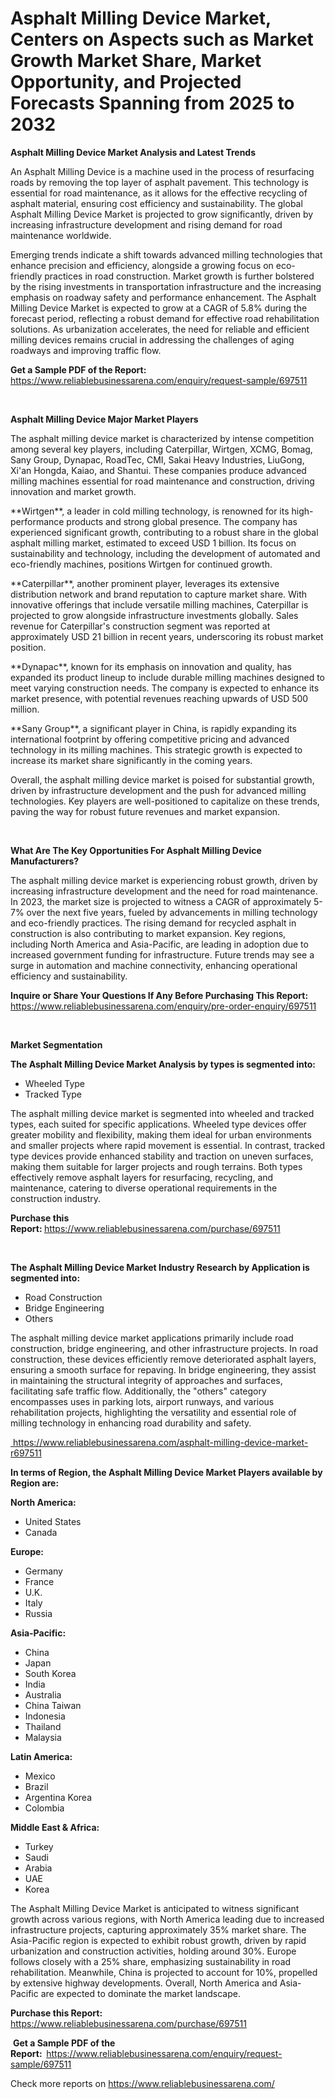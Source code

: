 <p><h1>Asphalt Milling Device Market, Centers on Aspects such as Market Growth Market Share, Market Opportunity, and Projected Forecasts Spanning from 2025 to 2032</h1></p><p><strong>Asphalt Milling Device Market Analysis and Latest Trends</strong></p>
<p><p>An Asphalt Milling Device is a machine used in the process of resurfacing roads by removing the top layer of asphalt pavement. This technology is essential for road maintenance, as it allows for the effective recycling of asphalt material, ensuring cost efficiency and sustainability. The global Asphalt Milling Device Market is projected to grow significantly, driven by increasing infrastructure development and rising demand for road maintenance worldwide. </p><p>Emerging trends indicate a shift towards advanced milling technologies that enhance precision and efficiency, alongside a growing focus on eco-friendly practices in road construction. Market growth is further bolstered by the rising investments in transportation infrastructure and the increasing emphasis on roadway safety and performance enhancement. The Asphalt Milling Device Market is expected to grow at a CAGR of 5.8% during the forecast period, reflecting a robust demand for effective road rehabilitation solutions. As urbanization accelerates, the need for reliable and efficient milling devices remains crucial in addressing the challenges of aging roadways and improving traffic flow.</p></p>
<p><strong>Get a Sample PDF of the Report:&nbsp;</strong> <a href="https://www.reliablebusinessarena.com/enquiry/request-sample/697511?utm_campaign=3531&utm_medium=2&utm_source=Github&utm_content=ia&utm_term=23032025&utm_id=asphalt-milling-device">https://www.reliablebusinessarena.com/enquiry/request-sample/697511</a></p>
<p>&nbsp;</p>
<p><strong>Asphalt Milling Device Major Market Players</strong></p>
<p><p>The asphalt milling device market is characterized by intense competition among several key players, including Caterpillar, Wirtgen, XCMG, Bomag, Sany Group, Dynapac, RoadTec, CMI, Sakai Heavy Industries, LiuGong, Xi'an Hongda, Kaiao, and Shantui. These companies produce advanced milling machines essential for road maintenance and construction, driving innovation and market growth.</p><p>**Wirtgen**, a leader in cold milling technology, is renowned for its high-performance products and strong global presence. The company has experienced significant growth, contributing to a robust share in the global asphalt milling market, estimated to exceed USD 1 billion. Its focus on sustainability and technology, including the development of automated and eco-friendly machines, positions Wirtgen for continued growth.</p><p>**Caterpillar**, another prominent player, leverages its extensive distribution network and brand reputation to capture market share. With innovative offerings that include versatile milling machines, Caterpillar is projected to grow alongside infrastructure investments globally. Sales revenue for Caterpillar's construction segment was reported at approximately USD 21 billion in recent years, underscoring its robust market position.</p><p>**Dynapac**, known for its emphasis on innovation and quality, has expanded its product lineup to include durable milling machines designed to meet varying construction needs. The company is expected to enhance its market presence, with potential revenues reaching upwards of USD 500 million.</p><p>**Sany Group**, a significant player in China, is rapidly expanding its international footprint by offering competitive pricing and advanced technology in its milling machines. This strategic growth is expected to increase its market share significantly in the coming years.</p><p>Overall, the asphalt milling device market is poised for substantial growth, driven by infrastructure development and the push for advanced milling technologies. Key players are well-positioned to capitalize on these trends, paving the way for robust future revenues and market expansion.</p></p>
<p>&nbsp;</p>
<p><strong>What Are The Key Opportunities For Asphalt Milling Device Manufacturers?</strong></p>
<p><p>The asphalt milling device market is experiencing robust growth, driven by increasing infrastructure development and the need for road maintenance. In 2023, the market size is projected to witness a CAGR of approximately 5-7% over the next five years, fueled by advancements in milling technology and eco-friendly practices. The rising demand for recycled asphalt in construction is also contributing to market expansion. Key regions, including North America and Asia-Pacific, are leading in adoption due to increased government funding for infrastructure. Future trends may see a surge in automation and machine connectivity, enhancing operational efficiency and sustainability.</p></p>
<p><strong>Inquire or Share Your Questions If Any Before Purchasing This Report:</strong> <a href="https://www.reliablebusinessarena.com/enquiry/pre-order-enquiry/697511?utm_campaign=3531&utm_medium=2&utm_source=Github&utm_content=ia&utm_term=23032025&utm_id=asphalt-milling-device">https://www.reliablebusinessarena.com/enquiry/pre-order-enquiry/697511</a></p>
<p>&nbsp;</p>
<p><strong>Market Segmentation</strong></p>
<p><strong>The Asphalt Milling Device Market Analysis by types is segmented into:</strong></p>
<p><ul><li>Wheeled Type</li><li>Tracked Type</li></ul></p>
<p><p>The asphalt milling device market is segmented into wheeled and tracked types, each suited for specific applications. Wheeled type devices offer greater mobility and flexibility, making them ideal for urban environments and smaller projects where rapid movement is essential. In contrast, tracked type devices provide enhanced stability and traction on uneven surfaces, making them suitable for larger projects and rough terrains. Both types effectively remove asphalt layers for resurfacing, recycling, and maintenance, catering to diverse operational requirements in the construction industry.</p></p>
<p><strong>Purchase this Report:&nbsp;</strong><a href="https://www.reliablebusinessarena.com/purchase/697511?utm_campaign=3531&utm_medium=2&utm_source=Github&utm_content=ia&utm_term=23032025&utm_id=asphalt-milling-device">https://www.reliablebusinessarena.com/purchase/697511</a></p>
<p>&nbsp;</p>
<p><strong>The Asphalt Milling Device Market Industry Research by Application is segmented into:</strong></p>
<p><ul><li>Road Construction</li><li>Bridge Engineering</li><li>Others</li></ul></p>
<p><p>The asphalt milling device market applications primarily include road construction, bridge engineering, and other infrastructure projects. In road construction, these devices efficiently remove deteriorated asphalt layers, ensuring a smooth surface for repaving. In bridge engineering, they assist in maintaining the structural integrity of approaches and surfaces, facilitating safe traffic flow. Additionally, the "others" category encompasses uses in parking lots, airport runways, and various rehabilitation projects, highlighting the versatility and essential role of milling technology in enhancing road durability and safety.</p></p>
<p><a href="https://www.reliablebusinessarena.com/asphalt-milling-device-market-r697511?utm_campaign=3531&utm_medium=2&utm_source=Github&utm_content=ia&utm_term=23032025&utm_id=asphalt-milling-device">&nbsp;https://www.reliablebusinessarena.com/asphalt-milling-device-market-r697511</a></p>
<p><strong>In terms of Region, the Asphalt Milling Device Market Players available by Region are:</strong></p>
<p>
    <p> <strong> North America: </strong>
        <ul>
            <li>United States</li>
            <li>Canada</li>
        </ul>
        </p> 
    <p> <strong> Europe: </strong>
        <ul>
            <li>Germany</li>
            <li>France</li>
            <li>U.K.</li>
            <li>Italy</li>
            <li>Russia</li>
        </ul>
        </p> 
    <p> <strong> Asia-Pacific: </strong>
        <ul>
            <li>China</li>
            <li>Japan</li>
            <li>South Korea</li>
            <li>India</li>
            <li>Australia</li>
            <li>China Taiwan</li>
            <li>Indonesia</li>
            <li>Thailand</li>
            <li>Malaysia</li>
        </ul>
        </p> 
    <p> <strong> Latin America: </strong>
        <ul>
            <li>Mexico</li>
            <li>Brazil</li>
            <li>Argentina Korea</li>
            <li>Colombia</li>
        </ul>
        </p> 
    <p> <strong> Middle East & Africa: </strong>
        <ul>
            <li>Turkey</li>
            <li>Saudi</li>
            <li>Arabia</li>
            <li>UAE</li>
            <li>Korea</li>
        </ul>
    </p>
    </p>
<p><p>The Asphalt Milling Device Market is anticipated to witness significant growth across various regions, with North America leading due to increased infrastructure projects, capturing approximately 35% market share. The Asia-Pacific region is expected to exhibit robust growth, driven by rapid urbanization and construction activities, holding around 30%. Europe follows closely with a 25% share, emphasizing sustainability in road rehabilitation. Meanwhile, China is projected to account for 10%, propelled by extensive highway developments. Overall, North America and Asia-Pacific are expected to dominate the market landscape.</p></p>
<p><strong>Purchase this Report: </strong><a href="https://www.reliablebusinessarena.com/purchase/697511?utm_campaign=3531&utm_medium=2&utm_source=Github&utm_content=ia&utm_term=23032025&utm_id=asphalt-milling-device">https://www.reliablebusinessarena.com/purchase/697511</a></p>
<p>&nbsp;<strong>Get a Sample PDF of the Report:&nbsp;&nbsp;</strong><a href="https://www.reliablebusinessarena.com/enquiry/request-sample/697511?utm_campaign=3531&utm_medium=2&utm_source=Github&utm_content=ia&utm_term=23032025&utm_id=asphalt-milling-device">https://www.reliablebusinessarena.com/enquiry/request-sample/697511</a></p>
<p><strong></strong></p>
<p>Check more reports on <a href="https://www.reliablebusinessarena.com/?utm_campaign=3531&utm_medium=2&utm_source=Github&utm_content=ia&utm_term=23032025&utm_id=asphalt-milling-device">https://www.reliablebusinessarena.com/</a></p>